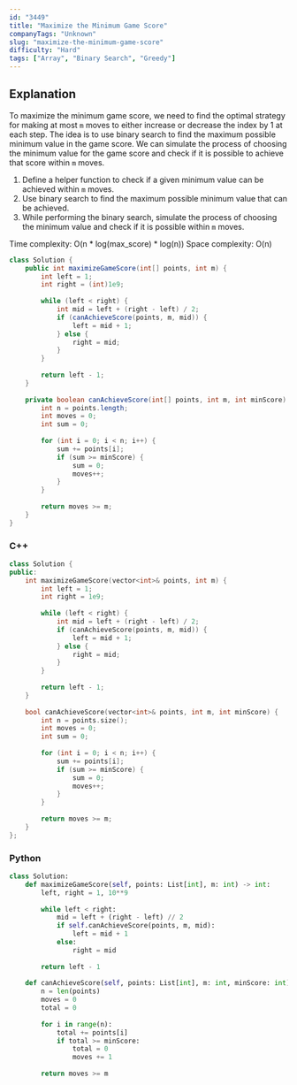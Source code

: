 ```yaml
---
id: "3449"
title: "Maximize the Minimum Game Score"
companyTags: "Unknown"
slug: "maximize-the-minimum-game-score"
difficulty: "Hard"
tags: ["Array", "Binary Search", "Greedy"]
---
```


## Explanation

To maximize the minimum game score, we need to find the optimal strategy for making at most `m` moves to either increase or decrease the index by 1 at each step. The idea is to use binary search to find the maximum possible minimum value in the game score. We can simulate the process of choosing the minimum value for the game score and check if it is possible to achieve that score within `m` moves.

1. Define a helper function to check if a given minimum value can be achieved within `m` moves.
2. Use binary search to find the maximum possible minimum value that can be achieved.
3. While performing the binary search, simulate the process of choosing the minimum value and check if it is possible within `m` moves.

Time complexity: O(n * log(max_score) * log(n))
Space complexity: O(n)
```java
class Solution {
    public int maximizeGameScore(int[] points, int m) {
        int left = 1;
        int right = (int)1e9;
        
        while (left < right) {
            int mid = left + (right - left) / 2;
            if (canAchieveScore(points, m, mid)) {
                left = mid + 1;
            } else {
                right = mid;
            }
        }
        
        return left - 1;
    }
    
    private boolean canAchieveScore(int[] points, int m, int minScore) {
        int n = points.length;
        int moves = 0;
        int sum = 0;
        
        for (int i = 0; i < n; i++) {
            sum += points[i];
            if (sum >= minScore) {
                sum = 0;
                moves++;
            }
        }
        
        return moves >= m;
    }
}
```

### C++
```cpp
class Solution {
public:
    int maximizeGameScore(vector<int>& points, int m) {
        int left = 1;
        int right = 1e9;
        
        while (left < right) {
            int mid = left + (right - left) / 2;
            if (canAchieveScore(points, m, mid)) {
                left = mid + 1;
            } else {
                right = mid;
            }
        }
        
        return left - 1;
    }
    
    bool canAchieveScore(vector<int>& points, int m, int minScore) {
        int n = points.size();
        int moves = 0;
        int sum = 0;
        
        for (int i = 0; i < n; i++) {
            sum += points[i];
            if (sum >= minScore) {
                sum = 0;
                moves++;
            }
        }
        
        return moves >= m;
    }
};
```

### Python
```python
class Solution:
    def maximizeGameScore(self, points: List[int], m: int) -> int:
        left, right = 1, 10**9
        
        while left < right:
            mid = left + (right - left) // 2
            if self.canAchieveScore(points, m, mid):
                left = mid + 1
            else:
                right = mid
        
        return left - 1
    
    def canAchieveScore(self, points: List[int], m: int, minScore: int) -> bool:
        n = len(points)
        moves = 0
        total = 0
        
        for i in range(n):
            total += points[i]
            if total >= minScore:
                total = 0
                moves += 1
        
        return moves >= m
```
